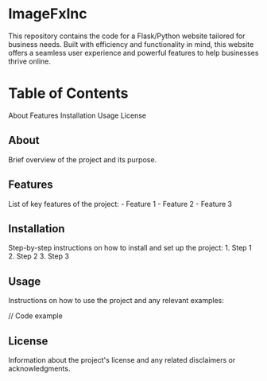 # ImageFxInc
This repository contains the code for a Flask/Python website tailored for business needs. Built with efficiency and functionality in mind, this website offers a seamless user experience and powerful features to help businesses thrive online.

# Table of Contents
About
Features
Installation
Usage
License

## About
Brief overview of the project and its purpose.

## Features
List of key features of the project: - Feature 1 - Feature 2 - Feature 3

## Installation
Step-by-step instructions on how to install and set up the project: 1. Step 1 2. Step 2 3. Step 3

## Usage
Instructions on how to use the project and any relevant examples:

// Code example

## License
Information about the project's license and any related disclaimers or acknowledgments.
